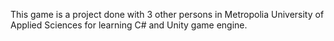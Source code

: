 This game is a project done with 3 other persons in Metropolia University of Applied Sciences for learning C# and Unity game engine.